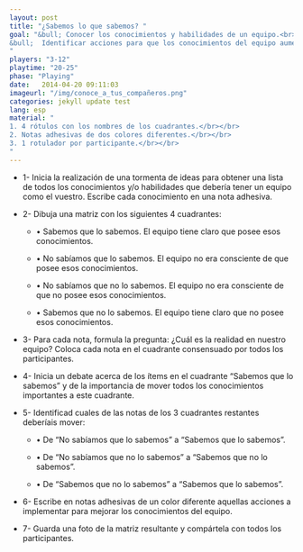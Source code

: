 ```yaml
---
layout: post
title: "¿Sabemos lo que sabemos? "
goal: "&bull; Conocer los conocimientos y habilidades de un equipo.<br></br>
&bull;  Identificar acciones para que los conocimientos del equipo aumenten.
"
players: "3-12"
playtime: "20-25"
phase: "Playing"
date:   2014-04-20 09:11:03
imageurl: "/img/conoce_a_tus_compañeros.png"
categories: jekyll update test
lang: esp
material: "
1. 4 rótulos con los nombres de los cuadrantes.</br></br>
2. Notas adhesivas de dos colores diferentes.</br></br>
3. 1 rotulador por participante.</br></br>
"
---
```

- 1- Inicia la realización de una tormenta de ideas para obtener una lista de todos los conocimientos y/o habilidades que debería tener un equipo como el vuestro. Escribe cada conocimiento en una nota adhesiva.

- 2- Dibuja una matriz con los siguientes 4 cuadrantes:
	
	- &bull; Sabemos que lo sabemos. El equipo tiene claro que posee esos conocimientos.

	- &bull; No sabíamos que lo sabemos. El equipo no era consciente de que posee esos conocimientos.

	- &bull; No sabíamos que no lo sabemos. El equipo no era consciente de que no posee esos conocimientos.

	- &bull; Sabemos que no lo sabemos. El equipo tiene claro que no posee esos conocimientos.

- 3- Para cada nota, formula la pregunta: ¿Cuál es la realidad en nuestro equipo? Coloca cada nota en el cuadrante consensuado por todos los participantes.

- 4- Inicia un debate acerca de los ítems en el cuadrante “Sabemos que lo sabemos” y de la importancia de mover todos los conocimientos importantes a este cuadrante.

- 5- Identificad cuales de las notas de los 3 cuadrantes restantes deberíais mover: 

	- &bull; De “No sabíamos que lo sabemos” a “Sabemos que lo sabemos”.

	- &bull; De “No sabíamos que no lo sabemos” a “Sabemos que no lo sabemos”. 
	
	- &bull; De “Sabemos que no lo sabemos” a “Sabemos que lo sabemos”.

- 6- Escribe en notas adhesivas de un color diferente aquellas acciones a implementar para mejorar los conocimientos del equipo.

- 7- Guarda una foto de la matriz resultante y compártela con todos los participantes.